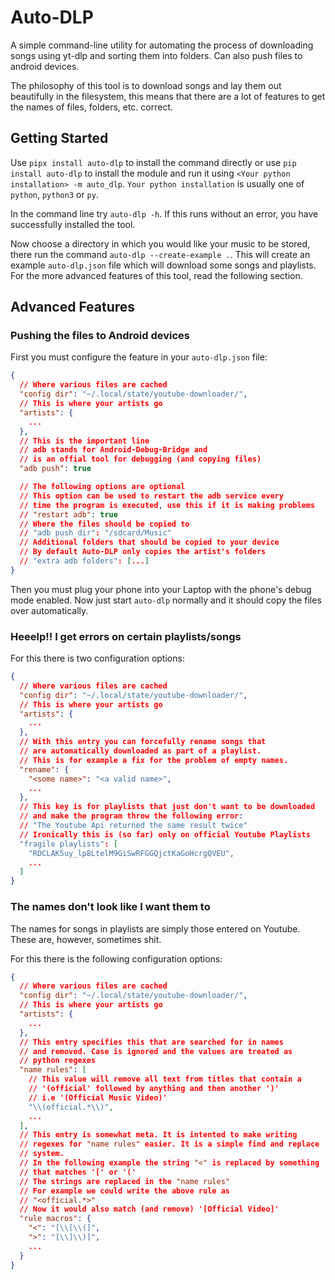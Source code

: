 # Auto-DLP
A simple command-line utility for automating the process of downloading songs using yt-dlp and sorting them into folders. Can also push files to android devices.

The philosophy of this tool is to download songs and lay them out beautifully in the filesystem, this means that there are a lot of features to get the names of files, folders, etc. correct.

## Getting Started
Use ```pipx install auto-dlp``` to install the command directly or use
```pip install auto-dlp``` to install the module and run it using ```<Your python installation> -m auto_dlp```.
```Your python installation``` is usually one of ```python```, ```python3``` or ```py```.

In the command line try ```auto-dlp -h```. If this runs without an error, you have successfully installed the tool.

Now choose a directory in which you would like your music to be stored, there run the command ```auto-dlp --create-example .```. This will create an example ```auto-dlp.json``` file which will download some songs and playlists. For the more advanced features of this tool, read the following section.

## Advanced Features

### Pushing the files to Android devices

First you must configure the feature in your `auto-dlp.json` file:
```JSON
{
  // Where various files are cached
  "config dir": "~/.local/state/youtube-downloader/",
  // This is where your artists go
  "artists": {
    ...
  },
  // This is the important line
  // adb stands for Android-Debug-Bridge and
  // is an offial tool for debugging (and copying files)
  "adb push": true

  // The following options are optional
  // This option can be used to restart the adb service every
  // time the program is executed, use this if it is making problems
  // "restart adb": true
  // Where the files should be copied to 
  // "adb push dir": "/sdcard/Music"
  // Additional folders that should be copied to your device
  // By default Auto-DLP only copies the artist's folders
  // "extra adb folders": [...]
}
```

Then you must plug your phone into your Laptop with the phone's debug mode enabled. Now just start `auto-dlp` normally and it should copy the files over automatically.

### Heeelp!! I get errors on certain playlists/songs

For this there is two configuration options:
```JSON
{
  // Where various files are cached
  "config dir": "~/.local/state/youtube-downloader/",
  // This is where your artists go
  "artists": {
    ...
  },
  // With this entry you can forcefully rename songs that
  // are automatically downloaded as part of a playlist.
  // This is for example a fix for the problem of empty names.
  "rename": {
    "<some name>": "<a valid name>",
    ...
  },
  // This key is for playlists that just don't want to be downloaded
  // and make the program throw the following error:
  // "The Youtube Api returned the same result twice"
  // Ironically this is (so far) only on official Youtube Playlists
  "fragile playlists": [
    "RDCLAK5uy_lp8LtelM9GiSwRFGGQjctKaGoHcrgQVEU",
    ...
  ]
}
```

### The names don't look like I want them to

The names for songs in playlists are simply those entered
on Youtube. These are, however, sometimes shit.

For this there is the following configuration options:
```JSON
{
  // Where various files are cached
  "config dir": "~/.local/state/youtube-downloader/",
  // This is where your artists go
  "artists": {
    ...
  },
  // This entry specifies this that are searched for in names
  // and removed. Case is ignored and the values are treated as
  // python regexes
  "name rules": [
    // This value will remove all text from titles that contain a
    // '(official' followed by anything and then another ')'
    // i.e '(Official Music Video)'
    "\\(official.*\\)",
    ...
  ],
  // This entry is somewhat meta. It is intented to make writing
  // regexes for "name rules" easier. It is a simple find and replace
  // system.
  // In the following example the string "<" is replaced by something
  // that matches '[' or '('
  // The strings are replaced in the "name rules"
  // For example we could write the above rule as
  // "<official.*>"
  // Now it would also match (and remove) '[Official Video]'
  "rule macros": {
    "<": "[\\[\\(]",
    ">": "[\\]\\)]",
    ...
  }
}
```
